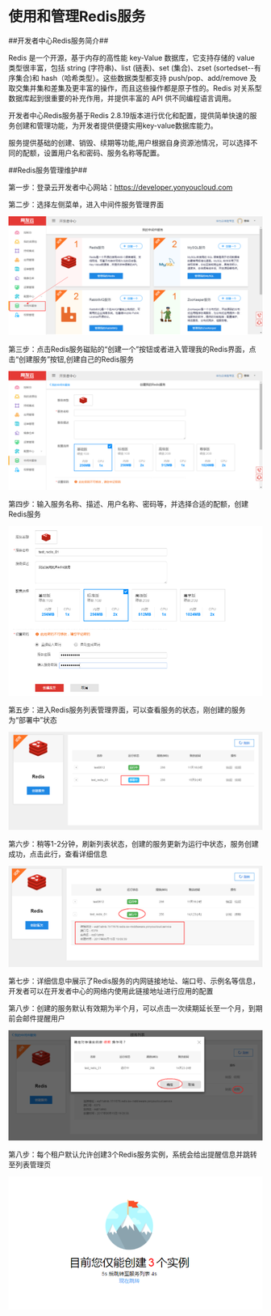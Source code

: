 # 使用和管理Redis服务

##开发者中心Redis服务简介##

Redis 是一个开源，基于内存的高性能 key-Value 数据库，它支持存储的 value 类型很丰富，包括 string (字符串)、list (链表)、set (集合)、zset (sortedset--有序集合)和 hash（哈希类型）。这些数据类型都支持 push/pop、add/remove 及取交集并集和差集及更丰富的操作，而且这些操作都是原子性的。Redis 对关系型数据库起到很重要的补充作用，并提供丰富的 API 供不同编程语言调用。

开发者中心Redis服务基于Redis 2.8.19版本进行优化和配置，提供简单快速的服务创建和管理功能，为开发者提供便捷实用key-value数据库能力。

服务提供基础的创建、销毁、续期等功能,用户根据自身资源池情况，可以选择不同的配额，设置用户名和密码、服务名称等配置。

##Redis服务管理维护##

第一步：登录云开发者中心网站：https://developer.yonyoucloud.com

第二步：选择左侧菜单，进入中间件服务管理界面

![](/articles/cloud/3-/images/middleware_1.png)

第三步：点击Redis服务磁贴的“创建一个”按钮或者进入管理我的Redis界面，点击“创建服务”按钮,创建自己的Redis服务

![](/articles/cloud/3-/images/redis_2.png)

第四步：输入服务名称、描述、用户名称、密码等，并选择合适的配额，创建Redis服务

![](/articles/cloud/3-/images/redis_3.png)

第五步：进入Redis服务列表管理界面，可以查看服务的状态，刚创建的服务为“部署中”状态

![](/articles/cloud/3-/images/redis_4.png)

第六步：稍等1-2分钟，刷新列表状态，创建的服务更新为运行中状态，服务创建成功，点击此行，查看详细信息

![](/articles/cloud/3-/images/redis_5.png)

第七步：详细信息中展示了Redis服务的内网链接地址、端口号、示例名等信息，开发者可以在开发者中心的网络内使用此链接地址进行应用的配置

第八步：创建的服务默认有效期为半个月，可以点击一次续期延长至一个月，到期前会邮件提醒用户

![](/articles/cloud/3-/images/redis_6.png)

第八步：每个租户默认允许创建3个Redis服务实例，系统会给出提醒信息并跳转至列表管理页

![](/articles/cloud/3-/images/middleware_2.png)